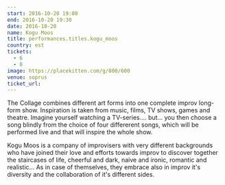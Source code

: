 ```yaml
---
start: 2016-10-20 19:00
end: 2016-10-20 19:30
date: 2016-10-20
name: Kogu Moos
title: performances.titles.kogu_moos
country: est
tickets:
  - 6
  - 8
image: https://placekitten.com/g/800/600
venue: soprus
ticket_url:
---
```


The Collage combines different art forms into one complete improv long-form show. Inspiration is taken from music, films, TV shows, games and theatre.
Imagine yourself watching a TV-series.... but... you then choose a song blindly from the choice of four differerent songs, which will be performed live and that will inspire the whole show. 

Kogu Moos is a company of improvisers with very different backgrounds who have joined their love and efforts towards improv to discover together the staircases of life, cheerful and dark, naive and ironic, romantic and realistic... As in case of themselves, they embrace also in improv it's diversity and the collaboration of it's different sides. 

